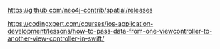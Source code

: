 https://github.com/neo4j-contrib/spatial/releases

https://codingxpert.com/courses/ios-application-development/lessons/how-to-pass-data-from-one-viewcontroller-to-another-view-controller-in-swift/

